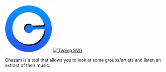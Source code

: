![](static/assets/chazam150.png)
<a href="https://git.io/typing-svg"><img src="https://readme-typing-svg.demolab.com?font=Fira+Code&weight=900&pause=1000&center=true&vCenter=true&width=435&lines=Chazam+V.1;By+Groupe+%CF%80+tracker" alt="Typing SVG" /></a>


Chazam is a tool that allows you to look at some groups/artists and listen an extract of their music.
